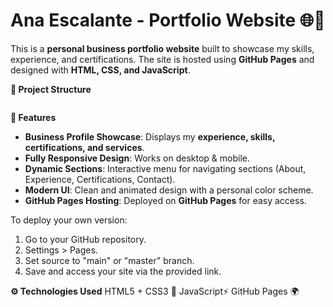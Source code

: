 # **Ana Escalante - Portfolio Website 🌐🎨**  

This is a **personal business portfolio website** built to showcase my skills, experience, and certifications. The site is hosted using **GitHub Pages** and designed with **HTML, CSS, and JavaScript**.

**📂 Project Structure**

```

```
**🚀 Features**
- **Business Profile Showcase**: Displays my **experience, skills, certifications, and services**.
- **Fully Responsive Design**: Works on desktop & mobile.
- **Dynamic Sections**: Interactive menu for navigating sections (About, Experience, Certifications, Contact).
- **Modern UI**: Clean and animated design with a personal color scheme.
- **GitHub Pages Hosting**: Deployed on **GitHub Pages** for easy access.

To deploy your own version:
1. Go to your GitHub repository.
2. Settings > Pages.
3. Set source to "main" or "master" branch.
4. Save and access your site via the provided link.

**⚙️ Technologies Used**
HTML5 + CSS3 🎨
JavaScript⚡
GitHub Pages 🌍


